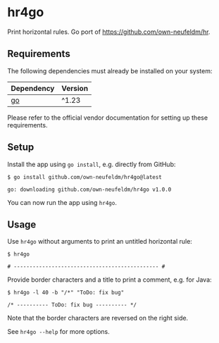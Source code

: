 # hr4go

Print horizontal rules. Go port of https://github.com/own-neufeldm/hr.

## Requirements

The following dependencies must already be installed on your system:

| Dependency                       | Version |
| -------------------------------- | ------- |
| [go](https://go.dev/doc/install) | ^1.23   |

Please refer to the official vendor documentation for setting up these requirements.

## Setup

Install the app using `go install`, e.g. directly from GitHub:

```
$ go install github.com/own-neufeldm/hr4go@latest

go: downloading github.com/own-neufeldm/hr4go v1.0.0
```

You can now run the app using `hr4go`.

## Usage

Use `hr4go` without arguments to print an untitled horizontal rule:

```
$ hr4go

# ---------------------------------------------- #
```

Provide border characters and a title to print a comment, e.g. for Java:

```
$ hr4go -l 40 -b "/*" "ToDo: fix bug"

/* ---------- ToDo: fix bug ---------- */
```

Note that the border characters are reversed on the right side.

See `hr4go --help` for more options.
